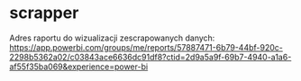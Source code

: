# scrapper

Adres raportu do wizualizacji zescrapowanych danych:
https://app.powerbi.com/groups/me/reports/57887471-6b79-44bf-920c-2298b5362a02/c03843ace6636dc91df8?ctid=2d9a5a9f-69b7-4940-a1a6-af55f35ba069&experience=power-bi
